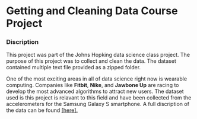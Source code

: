# Getting and Cleaning Data Course Project

### Discription
This project was part of the Johns Hopking data science class project. The purpose 
of this project was to collect and clean the data. The dataset contained 
multiple text file provided as a zipped folder.

One of the most exciting areas in all of data science right now is wearable computing. 
Companies like **Fitbit**, **Nike**, and **Jawbone Up** are racing to develop the 
most advanced algorithms to attract new users. The dataset used is this project
is relavant to this field and have been collected from the accelerometers for the 
Samsung Galaxy S smartphone. A full discription of the data can be found 
<a href = "http://archive.ics.uci.edu/ml/datasets/Human+Activity+Recognition+Using+Smartphones">[here].
